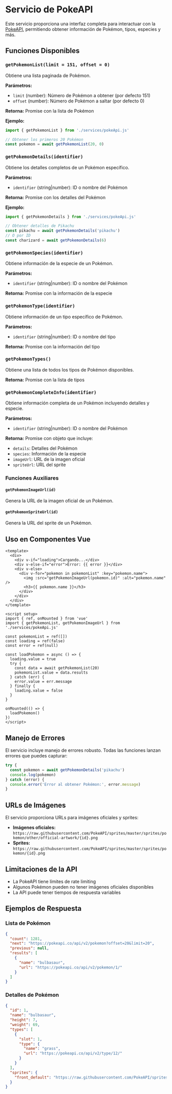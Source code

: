 # Servicio de PokeAPI

Este servicio proporciona una interfaz completa para interactuar con la [PokeAPI](https://pokeapi.co/), permitiendo obtener información de Pokémon, tipos, especies y más.

## Funciones Disponibles

### `getPokemonList(limit = 151, offset = 0)`
Obtiene una lista paginada de Pokémon.

**Parámetros:**
- `limit` (number): Número de Pokémon a obtener (por defecto 151)
- `offset` (number): Número de Pokémon a saltar (por defecto 0)

**Retorna:** Promise con la lista de Pokémon

**Ejemplo:**
```javascript
import { getPokemonList } from './services/pokeApi.js'

// Obtener los primeros 20 Pokémon
const pokemon = await getPokemonList(20, 0)
```

### `getPokemonDetails(identifier)`
Obtiene los detalles completos de un Pokémon específico.

**Parámetros:**
- `identifier` (string|number): ID o nombre del Pokémon

**Retorna:** Promise con los detalles del Pokémon

**Ejemplo:**
```javascript
import { getPokemonDetails } from './services/pokeApi.js'

// Obtener detalles de Pikachu
const pikachu = await getPokemonDetails('pikachu')
// O por ID
const charizard = await getPokemonDetails(6)
```

### `getPokemonSpecies(identifier)`
Obtiene información de la especie de un Pokémon.

**Parámetros:**
- `identifier` (string|number): ID o nombre del Pokémon

**Retorna:** Promise con la información de la especie

### `getPokemonType(identifier)`
Obtiene información de un tipo específico de Pokémon.

**Parámetros:**
- `identifier` (string|number): ID o nombre del tipo

**Retorna:** Promise con la información del tipo

### `getPokemonTypes()`
Obtiene una lista de todos los tipos de Pokémon disponibles.

**Retorna:** Promise con la lista de tipos

### `getPokemonCompleteInfo(identifier)`
Obtiene información completa de un Pokémon incluyendo detalles y especie.

**Parámetros:**
- `identifier` (string|number): ID o nombre del Pokémon

**Retorna:** Promise con objeto que incluye:
- `details`: Detalles del Pokémon
- `species`: Información de la especie
- `imageUrl`: URL de la imagen oficial
- `spriteUrl`: URL del sprite

### Funciones Auxiliares

#### `getPokemonImageUrl(id)`
Genera la URL de la imagen oficial de un Pokémon.

#### `getPokemonSpriteUrl(id)`
Genera la URL del sprite de un Pokémon.

## Uso en Componentes Vue

```vue
<template>
  <div>
    <div v-if="loading">Cargando...</div>
    <div v-else-if="error">Error: {{ error }}</div>
    <div v-else>
      <div v-for="pokemon in pokemonList" :key="pokemon.name">
        <img :src="getPokemonImageUrl(pokemon.id)" :alt="pokemon.name" />
        <h3>{{ pokemon.name }}</h3>
      </div>
    </div>
  </div>
</template>

<script setup>
import { ref, onMounted } from 'vue'
import { getPokemonList, getPokemonImageUrl } from './services/pokeApi.js'

const pokemonList = ref([])
const loading = ref(false)
const error = ref(null)

const loadPokemon = async () => {
  loading.value = true
  try {
    const data = await getPokemonList(20)
    pokemonList.value = data.results
  } catch (err) {
    error.value = err.message
  } finally {
    loading.value = false
  }
}

onMounted(() => {
  loadPokemon()
})
</script>
```

## Manejo de Errores

El servicio incluye manejo de errores robusto. Todas las funciones lanzan errores que puedes capturar:

```javascript
try {
  const pokemon = await getPokemonDetails('pikachu')
  console.log(pokemon)
} catch (error) {
  console.error('Error al obtener Pokémon:', error.message)
}
```

## URLs de Imágenes

El servicio proporciona URLs para imágenes oficiales y sprites:

- **Imágenes oficiales:** `https://raw.githubusercontent.com/PokeAPI/sprites/master/sprites/pokemon/other/official-artwork/{id}.png`
- **Sprites:** `https://raw.githubusercontent.com/PokeAPI/sprites/master/sprites/pokemon/{id}.png`

## Limitaciones de la API

- La PokeAPI tiene límites de rate limiting
- Algunos Pokémon pueden no tener imágenes oficiales disponibles
- La API puede tener tiempos de respuesta variables

## Ejemplos de Respuesta

### Lista de Pokémon
```json
{
  "count": 1281,
  "next": "https://pokeapi.co/api/v2/pokemon?offset=20&limit=20",
  "previous": null,
  "results": [
    {
      "name": "bulbasaur",
      "url": "https://pokeapi.co/api/v2/pokemon/1/"
    }
  ]
}
```

### Detalles de Pokémon
```json
{
  "id": 1,
  "name": "bulbasaur",
  "height": 7,
  "weight": 69,
  "types": [
    {
      "slot": 1,
      "type": {
        "name": "grass",
        "url": "https://pokeapi.co/api/v2/type/12/"
      }
    }
  ],
  "sprites": {
    "front_default": "https://raw.githubusercontent.com/PokeAPI/sprites/master/sprites/pokemon/1.png"
  }
}
``` 